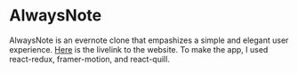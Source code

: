 # AlwaysNote 

AlwaysNote is an evernote clone that empashizes a simple and elegant user experience. [Here](https://alwaysandforevernote.herokuapp.com/#/) is the livelink to the website. To make the app, I used react-redux, framer-motion, and react-quill. 


